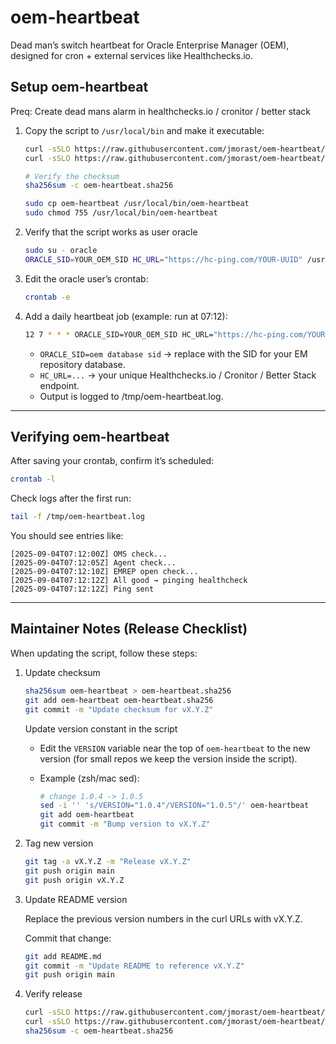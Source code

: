 # oem-heartbeat
Dead man’s switch heartbeat for Oracle Enterprise Manager (OEM), designed for cron + external services like Healthchecks.io.

## Setup oem-heartbeat

Preq: Create dead mans alarm in healthchecks.io / cronitor / better stack

1. Copy the script to `/usr/local/bin` and make it executable:

   ```bash
   curl -sSLO https://raw.githubusercontent.com/jmorast/oem-heartbeat/v1.0.3/oem-heartbeat
   curl -sSLO https://raw.githubusercontent.com/jmorast/oem-heartbeat/v1.0.3/oem-heartbeat.sha256

   # Verify the checksum
   sha256sum -c oem-heartbeat.sha256

   sudo cp oem-heartbeat /usr/local/bin/oem-heartbeat
   sudo chmod 755 /usr/local/bin/oem-heartbeat
   ```

2. Verify that the script works as user oracle

   ```bash
   sudo su - oracle
   ORACLE_SID=YOUR_OEM_SID HC_URL="https://hc-ping.com/YOUR-UUID" /usr/local/bin/oem-heartbeat
   ```

3. Edit the oracle user’s crontab:
   ```bash
   crontab -e
   ```

4. Add a daily heartbeat job (example: run at 07:12):
  
   ```bash
   12 7 * * * ORACLE_SID=YOUR_OEM_SID HC_URL="https://hc-ping.com/YOUR-UUID" /usr/local/bin/oem-heartbeat >>/tmp/oem-heartbeat.log 2>&1
   ```

   - `ORACLE_SID=oem database sid` → replace with the SID for your EM repository database.
   - `HC_URL=...` → your unique Healthchecks.io / Cronitor / Better Stack endpoint.
   - Output is logged to /tmp/oem-heartbeat.log.

---

## Verifying oem-heartbeat

After saving your crontab, confirm it’s scheduled:

```bash
crontab -l
```

Check logs after the first run:

```bash
tail -f /tmp/oem-heartbeat.log
```

You should see entries like:

```
[2025-09-04T07:12:00Z] OMS check...
[2025-09-04T07:12:05Z] Agent check...
[2025-09-04T07:12:10Z] EMREP open check...
[2025-09-04T07:12:12Z] All good → pinging healthcheck
[2025-09-04T07:12:12Z] Ping sent
```

---

## Maintainer Notes (Release Checklist)

When updating the script, follow these steps:

1. Update checksum

   ```bash
   sha256sum oem-heartbeat > oem-heartbeat.sha256
   git add oem-heartbeat oem-heartbeat.sha256
   git commit -m "Update checksum for vX.Y.Z"
   ```

   Update version constant in the script

   - Edit the `VERSION` variable near the top of `oem-heartbeat` to the new version (for small repos we keep the version inside the script).

   - Example (zsh/mac sed):

     ```bash
     # change 1.0.4 -> 1.0.5
     sed -i '' 's/VERSION="1.0.4"/VERSION="1.0.5"/' oem-heartbeat
     git add oem-heartbeat
     git commit -m "Bump version to vX.Y.Z"
     ```

2. Tag new version

   ```bash
   git tag -a vX.Y.Z -m "Release vX.Y.Z"
   git push origin main
   git push origin vX.Y.Z
   ```

3. Update README version

   Replace the previous version numbers in the curl URLs with vX.Y.Z.

   Commit that change:

   ```bash
   git add README.md
   git commit -m "Update README to reference vX.Y.Z"
   git push origin main
   ```

4. Verify release

   ```bash
   curl -sSLO https://raw.githubusercontent.com/jmorast/oem-heartbeat/vX.Y.Z/oem-heartbeat
   curl -sSLO https://raw.githubusercontent.com/jmorast/oem-heartbeat/vX.Y.Z/oem-heartbeat.sha256
   sha256sum -c oem-heartbeat.sha256
   ```

